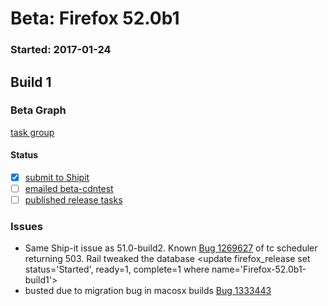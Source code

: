 # Beta: Firefox 52.0b1

### Started: 2017-01-24

## Build 1

### Beta Graph
[task group](https://tools.taskcluster.net/push-inspector/#/Tr2OXLVyS5-kS58hKnMZDw)


#### Status
- [x] [submit to Shipit](https://wiki.mozilla.org/Release:Release_Automation_on_Mercurial:Starting_a_Release#Submit_to_Ship_It)
- [ ] [emailed beta-cdntest](../how-tos/relpro.md#1-email-drivers-re-release-live-on-test-channel)
- [ ] [published release tasks](../how-tos/relpro.md#3-publish-release)

### Issues
- Same Ship-it issue as 51.0-build2. Known [Bug 1269627](https://bugzil.la/1269627) of tc scheduler returning 503. Rail tweaked the database <update firefox_release set status='Started', ready=1, complete=1 where name='Firefox-52.0b1-build1'>
- busted due to migration bug in macosx builds [Bug 1333443](https://bugzil.la/1333443)


